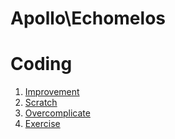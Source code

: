 # Apollo\Echomelos

# Coding

1. [Improvement](file001.md)
2. [Scratch](file002.md)
3. [Overcomplicate](file003.md)
4. [Exercise](file004.md)
